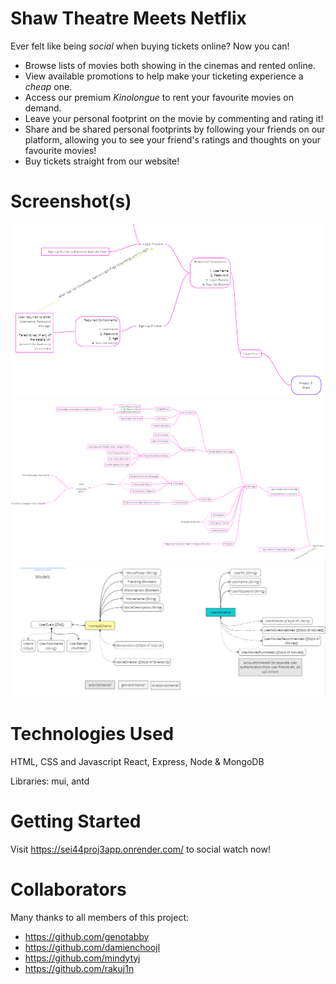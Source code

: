 # Shaw Theatre Meets Netflix
Ever felt like being *social* when buying tickets online? Now you can!
<br/>

* Browse lists of movies both showing in the cinemas and rented online.
* View available promotions to help make your ticketing experience a *cheap* one.
* Access our premium *Kinolongue* to rent your favourite movies on demand.
* Leave your personal footprint on the movie by commenting and rating it!
* Share and be shared personal footprints by following your friends on our platform, allowing you to see your friend's ratings and thoughts on your favourite movies!
* Buy tickets straight from our website!

# Screenshot(s)
![wireframe1](./public/Wireframe1.png)
![wireframe2](./public/Wireframe2.png)
![modeldraft](./public/DataModelsDraft.png)
<br/>

# Technologies Used
HTML, CSS and Javascript
React, Express, Node & MongoDB

Libraries: mui, antd

# Getting Started
Visit https://sei44proj3app.onrender.com/ to social watch now!

# Collaborators
Many thanks to all members of this project:
* https://github.com/genotabby
* https://github.com/damienchoojl 
* https://github.com/mindytyj
* https://github.com/rakuj1n

